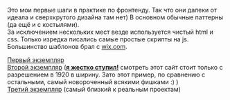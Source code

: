 Это мои первые шаги в практике по фронтенду. Так что они далеки от идеала и сверхкрутого дизайна там нет) В основном обычные паттерны (да ещё и с костылями).  
За исключением нескольких мест везде используется чистый html и css. Только изредка писались самые простые скрипты на js.  
Большинство шаблонов брал с [wix.com](https://ru.wix.com/).

[Первый экземпляр](https://lofienjoyerr.github.io/html-css_practice/ex%201/index.html)  
[Второй экземпляр](https://lofienjoyerr.github.io/html-css_practice/ex%202/index.html) (<ins>**я жестко ступил!**</ins> смотреть этот сайт стоит только с разрешением в 1920 в ширину. Зато этот пример, по сравнению с остальными, самый новороченный всякими фишками :) )  
[Третий экземпляр](https://lofienjoyerr.github.io/html-css_practice/ex%203/index.html) (самый близкий к реальным проектам)
